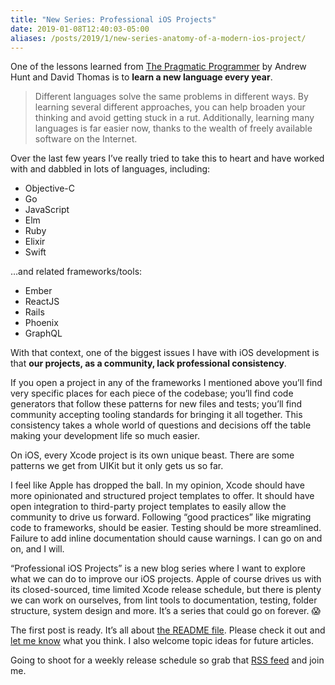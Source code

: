```yaml
---
title: "New Series: Professional iOS Projects"
date: 2019-01-08T12:40:03-05:00
aliases: /posts/2019/1/new-series-anatomy-of-a-modern-ios-project/
---
```


One of the lessons learned from [The Pragmatic Programmer](https://pragprog.com/book/tpp/the-pragmatic-programmer) by Andrew Hunt and David Thomas is to **learn a new language every year**. 

> Different languages solve the same problems in different ways. By learning several different approaches, you can help broaden your thinking and avoid getting stuck in a rut. Additionally, learning many languages is far easier now, thanks to the wealth of freely available software on the Internet. 

Over the last few years I’ve really tried to take this to heart and have worked with and dabbled in lots of languages, including:

* Objective-C 
* Go
* JavaScript
* Elm
* Ruby
* Elixir
* Swift

…and related frameworks/tools:

* Ember
* ReactJS
* Rails
* Phoenix
* GraphQL

With that context, one of the biggest issues I have with iOS development is that **our projects, as a community, lack professional consistency**. 

If you open a project in any of the frameworks I mentioned above you’ll find very specific places for each piece of the codebase; you’ll find code generators that follow these patterns for new files and tests; you’ll find community accepting tooling standards for bringing it all together. This consistency takes a whole world of questions and decisions off the table making your development life so much easier.

On iOS, every Xcode project is its own unique beast. There are some patterns we get from UIKit but it only gets us so far. 

I feel like Apple has dropped the ball. In my opinion, Xcode should have more opinionated and structured project templates to offer. It should have open integration to third-party project templates to easily allow the community to drive us forward. Following “good practices” like migrating code to frameworks, should be easier. Testing should be more streamlined. Failure to add inline documentation should cause warnings. I can go on and on, and I will. 

“Professional iOS Projects” is a new blog series where I want to explore what we can do to improve our iOS projects. Apple of course drives us with its closed-sourced, time limited Xcode release schedule, but there is plenty we can work on ourselves, from lint tools to documentation, testing, folder structure, system design and more. It’s a series that could go on forever. 😱

The first post is ready. It’s all about [the README file](/posts/2019/1/professional-ios-projects-the-readme-file/). Please check it out and [let me know](/contact) what you think. I also welcome topic ideas for future articles. 

Going to shoot for a weekly release schedule so grab that [RSS feed](/index.xml) and join me.